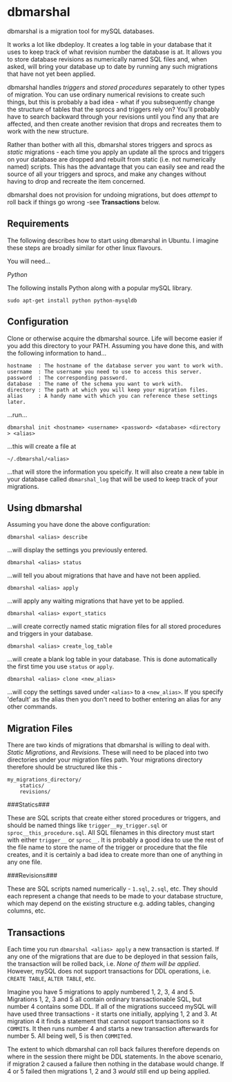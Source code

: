 dbmarshal
=========

dbmarshal is a migration tool for mySQL databases.

It works a lot like dbdeploy. It creates a log table in your database that it uses to keep
track of what revision number the database is at. It allows you to store database revisions as
numerically named SQL files and, when asked, will bring your database up to date by running
any such migrations that have not yet been applied.

dbmarshal handles *triggers* and *stored procedures* separately to other types of migration. You can
use ordinary numerical revisions to create such things, but this is probably a bad idea - what if
you subsequently change the structure of tables that the sprocs and triggers rely on? You'll
probably have to search backward through your revisions until you find any that are affected, and
then create another revision that drops and recreates them to work with the new structure.

Rather than bother with all this, dbmarshal stores triggers and sprocs as *static* migrations -
each time you apply an update all the sprocs and triggers on your database are dropped and rebuilt
from static (i.e. not numerically named) scripts. This has the advantage that you can easily see
and read the source of all your triggers and sprocs, and make any changes without having to drop and
recreate the item concerned.

dbmarshal does not provision for undoing migrations, but does *attempt* to roll back if things go
wrong -see **Transactions** below.

Requirements
------------

The following describes how to start using dbmarshal in Ubuntu. I imagine these steps are broadly
similar for other linux flavours.

You will need...

*Python*

The following installs Python along with a popular mySQL library.

    sudo apt-get install python python-mysqldb


Configuration
-------------

Clone or otherwise acquire the dbmarshal source. Life will become easier if you add this directory
to your PATH. Assuming you have done this, and with the following information to hand...


    hostname  : The hostname of the database server you want to work with.
    username  : The username you need to use to access this server.
    password  : The corresponding password.
    database  : The name of the schema you want to work with.
    directory : The path at which you will keep your migration files.
    alias     : A handy name with which you can reference these settings later.

...run...

    dbmarshal init <hostname> <username> <password> <database> <directory > <alias>

...this will create a file at

    ~/.dbmarshal/<alias>

...that will store the information you speicify. It will also create a new table in your database
called `dbmarshal_log` that will be used to keep track of your migrations.


Using dbmarshal
---------------

Assuming you have done the above configuration:

    dbmarshal <alias> describe

...will display the settings you previously entered.

    dbmarshal <alias> status

...will tell you about migrations that have and have not been applied.

    dbmarshal <alias> apply

...will apply any waiting migrations that have yet to be applied.

    dbmarshal <alias> export_statics

...will create correctly named static migration files for all stored procedures and triggers in your
database.

    dbmarshal <alias> create_log_table

...will create a blank log table in your database. This is done automatically the first time you
use `status` or `apply`.

    dbmarshal <alias> clone <new_alias>

...will copy the settings saved under `<alias>` to a `<new_alias>`. If you specify 'default' as the
alias then you don't need to bother entering an alias for any other commands.

Migration Files
---------------

There are two kinds of migrations that dbmarshal is willing to deal with. *Static Migrations*,
and *Revisions*. These will need to be placed into two directories under your migration files path.
Your migrations directory therefore should be structured like this -

    my_migrations_directory/
        statics/
        revisions/

###Statics###

These are SQL scripts that create either stored procedures or triggers, and should be named things
like `trigger__my_trigger.sql` or `sproc__this_procedure.sql`. All SQL filenames in this directory
must start with either `trigger__` or `sproc__`. It is probably a good idea to use the rest of the
file name to store the name of the trigger or procedure that the file creates, and it is certainly
a bad idea to create more than one of anything in any one file.

###Revisions###

These are SQL scripts named numerically - `1.sql`, `2.sql`, etc. They should each represent a change
that needs to be made to your database structure, which may depend on the existing structure e.g.
adding tables, changing columns, etc.

Transactions
------------

Each time you run `dbmarshal <alias> apply` a new transaction is started. If any one of the
migrations that are due to be deployed in that session fails, the transaction will be rolled back,
 i.e. *None of them will be applied*. However, mySQL does not support transactions for DDL
operations, i.e. `CREATE TABLE`, `ALTER TABLE`, etc.

Imagine you have 5 migrations to apply numbered 1, 2, 3, 4 and 5. Migrations 1, 2, 3 and 5 all
contain ordinary transactionable SQL, but number 4 contains some DDL. If all of the migrations
succeed mySQL will have used three transactions - it starts one initially, applying 1, 2 and 3.
At migration 4 it finds a statement that cannot support transactions so it `COMMIT`s. It then runs
number 4 and starts a new transaction afterwards for number 5. All being well, 5 is then `COMMIT`ed.

The extent to which dbmarshal can roll back failures therefore depends on where in the session there
might be DDL statements. In the above scenario, if migration 2 caused a failure then nothing in the
database would change. If 4 or 5 failed then migrations 1, 2 and 3 *would* still end up being
applied.
